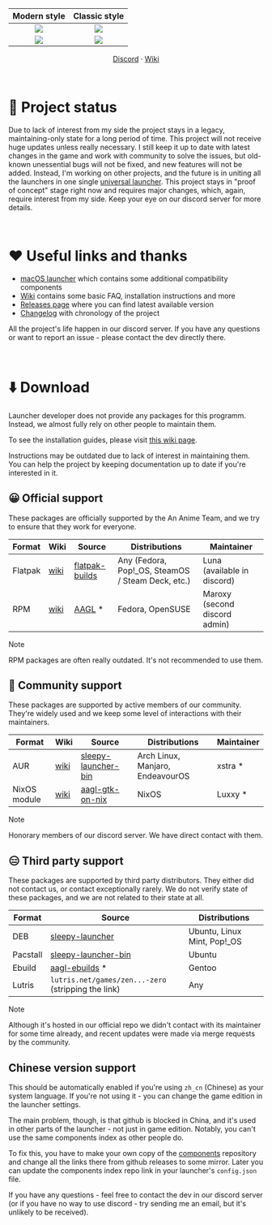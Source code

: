 | Modern style | Classic style |
| :-: | :-: |
| <picture><source media="(prefers-color-scheme: dark)" srcset="repository/main-modern-dark.png"><img src="repository/main-modern.png"></picture> | <picture><source media="(prefers-color-scheme: dark)" srcset="repository/main-classic-dark.png"><img src="repository/main-classic.png"></picture> |
| <picture><source media="(prefers-color-scheme: dark)" srcset="repository/settings-modern-dark.png"><img src="repository/settings-modern.png"></picture> | <picture><source media="(prefers-color-scheme: dark)" srcset="repository/settings-classic-dark.png"><img src="repository/settings-classic.png"></picture> |

<p align="center">
    <a href="https://discord.gg/ck37X6UWBp">Discord</a> ·
    <a href="https://github.com/an-anime-team/sleepy-launcher/wiki">Wiki</a>
</p>

<br>

# 🚧 Project status

Due to lack of interest from my side the project stays in a legacy, maintaining-only state for a long period of time. This project will not receive huge updates unless really necessary. I still keep it up to date with latest changes in the game and work with community to solve the issues, but old-known unessential bugs will not be fixed, and new features will not be added. Instead, I'm working on other projects, and the future is in uniting all the launchers in one single [universal launcher](https://github.com/an-anime-team/anime-games-launcher). This project stays in "proof of concept" stage right now and requires major changes, which, again, require interest from my side. Keep your eye on our discord server for more details.

<br>

# ♥️ Useful links and thanks

* [macOS launcher](https://github.com/3Shain/yet-another-anime-game-launcher) which contains some additional compatibility components
* [Wiki](https://github.com/an-anime-team/sleepy-launcher/wiki) contains some basic FAQ, installation instructions and more
* [Releases page](https://github.com/an-anime-team/sleepy-launcher/releases) where you can find latest available version
* [Changelog](CHANGELOG.md) with chronology of the project

All the project's life happen in our discord server. If you have any questions or want to report an issue - please contact the dev directly there.

<br>

# ⬇️ Download

Launcher developer does not provide any packages for this programm. Instead, we almost fully rely on other people to maintain them.

To see the installation guides, please visit [this wiki page](https://github.com/an-anime-team/sleepy-launcher/wiki/Installation).

Instructions may be outdated due to lack of interest in maintaining them. You can help the project by keeping documentation up to date if you're interested in it.

## 😀 Official support

These packages are officially supported by the An Anime Team, and we try to ensure that they work for everyone.

| Format | Wiki | Source | Distributions | Maintainer |
| - | - | - | - | - |
| Flatpak | [wiki](https://github.com/an-anime-team/sleepy-launcher/wiki/Installation#-any-distribution-flatpak) | [flatpak-builds](https://github.com/an-anime-team/flatpak-builds/tree/sleepy) | Any (Fedora, Pop!_OS, SteamOS / Steam Deck, etc.) | Luna (available in discord) |
| RPM | [wiki](https://github.com/an-anime-team/sleepy-launcher/wiki/Installation#-fedora-rpm) | [AAGL](https://build.opensuse.org/repositories/home:Maroxy:AAT-Apps/SL) * | Fedora, OpenSUSE | Maroxy (second discord admin) |

> [!NOTE]
> RPM packages are often really outdated. It's not recommended to use them.

## 🙂 Community support

These packages are supported by active members of our community. They're widely used and we keep some level of interactions with their maintainers.

| Format | Wiki | Source | Distributions | Maintainer |
| - | - | - | - | - |
| AUR | [wiki](https://github.com/an-anime-team/sleepy-launcher/wiki/Installation#-arch-linux-aur) | [sleepy-launcher-bin](https://aur.archlinux.org/packages/sleepy-launcher-bin) | Arch Linux, Manjaro, EndeavourOS | xstra * |
| NixOS module | [wiki](https://github.com/an-anime-team/sleepy-launcher/wiki/Installation#-nixos-nixpkg) | [aagl-gtk-on-nix](https://github.com/ezKEa/aagl-gtk-on-nix) | NixOS | Luxxy * |

> [!NOTE]
> Honorary members of our discord server. We have direct contact with them.

## 😑 Third party support

These packages are supported by third party distributors. They either did not contact us, or contact exceptionally rarely. We do not verify state of these packages, and we are not related to their state at all.

| Format | Source | Distributions |
| - | - | - |
| DEB | [sleepy-launcher](https://launchpad.net/~thundergemios10/+archive/ubuntu/sleepy-launcher) | Ubuntu, Linux Mint, Pop!_OS |
| Pacstall | [sleepy-launcher-bin](https://pacstall.dev/packages/sleepy-launcher-bin) | Ubuntu |
| Ebuild | [aagl-ebuilds](https://github.com/an-anime-team/gentoo-ebuilds) * | Gentoo |
| Lutris | `lutris.net/games/zen...-zero` (stripping the link) | Any |

> [!NOTE]
> Although it's hosted in our official repo we didn't contact with its maintainer for some time already, and recent updates were made via merge requests by the community.

## Chinese version support

This should be automatically enabled if you're using `zh_cn` (Chinese) as your system language. If you're not using it - you can change the game edition in the launcher settings.

The main problem, though, is that github is blocked in China, and it's used in other parts of the launcher - not just in game edition. Notably, you can't use the same components index as other people do.

To fix this, you have to make your own copy of the [components](https://github.com/an-anime-team/components) repository and change all the links there from github releases to some mirror. Later you can update the components index repo link in your launcher's `config.json` file.

If you have any questions - feel free to contact the dev in our discord server (or if you have no way to use discord - try sending me an email, but it's unlikely to be received).
